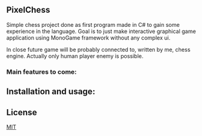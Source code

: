 ## PixelChess

Simple chess project done as first program made in C# to gain some experience in the language.
Goal is to just make interactive graphical game application using MonoGame framework without any complex ui.

In close future game will be probably connected to, written by me, chess engine. Actually only human player enemy is possible.

### Main features to come:

## Installation and usage:

## License

[MIT](https://choosealicense.com/licenses/mit/)